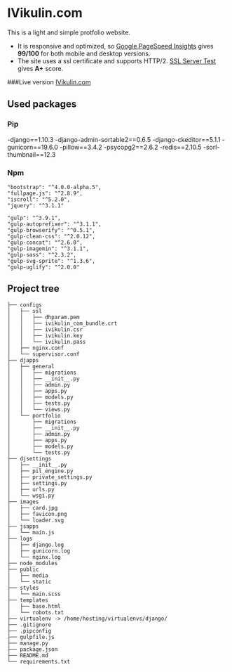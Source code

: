 # IVikulin.com

This is a light and simple protfolio website. 
- It is responsive and optimized, so [Google PageSpeed Insights](https://developers.google.com/speed/pagespeed/insights/?url=ivikulin.com) gives **99/100** for both mobile and desktop versions. 
- The site uses a ssl certificate and supports HTTP/2. [SSL Server Test](https://www.ssllabs.com/ssltest/analyze.html?d=ivikulin.com) gives **A+** score.

###Live version
[IVikulin.com](https://IVikulin.com/)


## Used packages
### Pip
-django==1.10.3
-django-admin-sortable2==0.6.5
-django-ckeditor==5.1.1
-gunicorn==19.6.0
-pillow==3.4.2
-psycopg2==2.6.2
-redis==2.10.5
-sorl-thumbnail==12.3

### Npm

    "bootstrap": "^4.0.0-alpha.5",
    "fullpage.js": "^2.8.9",
    "iscroll": "^5.2.0",
    "jquery": "^3.1.1"

    "gulp": "^3.9.1",
    "gulp-autoprefixer": "^3.1.1",
    "gulp-browserify": "^0.5.1",
    "gulp-clean-css": "^2.0.12",
    "gulp-concat": "^2.6.0",
    "gulp-imagemin": "^3.1.1",
    "gulp-sass": "^2.3.2",
    "gulp-svg-sprite": "^1.3.6",
    "gulp-uglify": "^2.0.0"

    
## Project tree
```
├── configs
│	├── ssl
│	│   ├── dhparam.pem
│	│   ├── ivikulin_com_bundle.crt
│	│   ├── ivikulin.csr
│	│   ├── ivikulin.key
│	│   └── ivikulin.pass
│   ├── nginx.conf
│   └── supervisor.conf
├── djapps
│	├── general
│	│   ├── migrations
│	│   ├── __init__.py
│	│   ├── admin.py
│	│   ├── apps.py
│	│   ├── models.py
│	│   ├── tests.py
│	│   └── views.py
│	└── portfolio
│	    ├── migrations
│	    ├── __init__.py
│	    ├── admin.py
│	    ├── apps.py
│	    ├── models.py
│	    └── tests.py
├── djsettings
│   ├── __init__.py
│   ├── pil_engine.py
│   ├── private_settings.py
│   ├── settings.py
│   ├── urls.py
│   └── wsgi.py
├── images
│   ├── card.jpg
│   ├── favicon.png
│   └── loader.svg
├── jsapps
│   └── main.js
├── logs
│   ├── django.log
│   ├── gunicorn.log
│   └── nginx.log
├── node_modules
├── public
│   ├── media
│   └── static
├── styles
│   └── main.scss
├── templates
│   ├── base.html
│   └── robots.txt
├── virtualenv -> /home/hosting/virtualenvs/django/
├── .gitignore
├── .pipconfig
├── gulpfile.js
├── manage.py
├── package.json
├── README.md
└── requirements.txt
```
